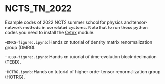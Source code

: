 # NCTS_TN_2022
Example codes of 2022 NCTS summer school for physics and tensor-network methods in correlated systems.   Note that to run these python codes you need to install the [Cytnx](https://github.com/kaihsin/Cytnx) module.
  
-`DMRG-figured.ipynb`: Hands on tutorial of density matrix renormalization group (DMRG).  
  
-`TEBD-figured.ipynb`: Hands on tutorial of time-evolution block-decimation (TEBD).

-`HOTRG.ipynb`: Hands on tutorial of higher order tensor renormalization group (HOTRG).

